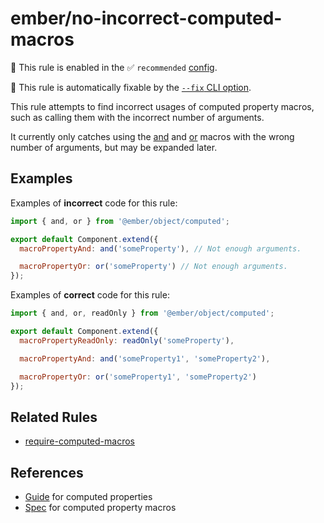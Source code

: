 # ember/no-incorrect-computed-macros

💼 This rule is enabled in the ✅ `recommended` [config](https://github.com/ember-cli/eslint-plugin-ember#-configurations).

🔧 This rule is automatically fixable by the [`--fix` CLI option](https://eslint.org/docs/latest/user-guide/command-line-interface#--fix).

<!-- end auto-generated rule header -->

This rule attempts to find incorrect usages of computed property macros, such as calling them with the incorrect number of arguments.

It currently only catches using the [and](https://api.emberjs.com/ember/release/functions/@ember%2Fobject%2Fcomputed/and) and [or](https://api.emberjs.com/ember/release/functions/@ember%2Fobject%2Fcomputed/or) macros with the wrong number of arguments, but may be expanded later.

## Examples

Examples of **incorrect** code for this rule:

```js
import { and, or } from '@ember/object/computed';

export default Component.extend({
  macroPropertyAnd: and('someProperty'), // Not enough arguments.

  macroPropertyOr: or('someProperty') // Not enough arguments.
});
```

Examples of **correct** code for this rule:

```js
import { and, or, readOnly } from '@ember/object/computed';

export default Component.extend({
  macroPropertyReadOnly: readOnly('someProperty'),

  macroPropertyAnd: and('someProperty1', 'someProperty2'),

  macroPropertyOr: or('someProperty1', 'someProperty2')
});
```

## Related Rules

- [require-computed-macros](require-computed-macros.md)

## References

- [Guide](https://guides.emberjs.com/release/object-model/computed-properties/) for computed properties
- [Spec](https://api.emberjs.com/ember/release/modules/@ember%2Fobject#functions-computed) for computed property macros
